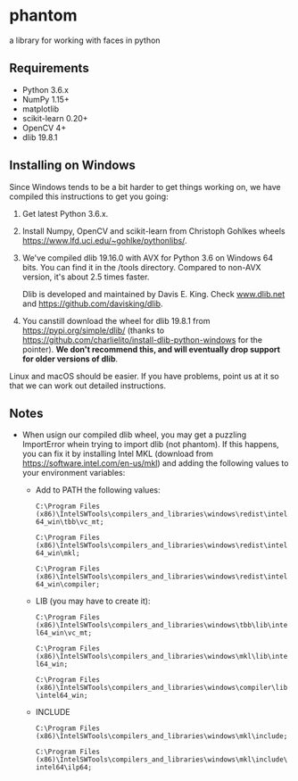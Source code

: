 # phantom
a library for working with faces in python

## Requirements
* Python 3.6.x
* NumPy 1.15+
* matplotlib
* scikit-learn 0.20+
* OpenCV 4+
* dlib 19.8.1

## Installing on Windows
Since Windows tends to be a bit harder to get things working on, we have
compiled this instructions to get you going:

1. Get latest Python 3.6.x.
2. Install Numpy, OpenCV and scikit-learn from Christoph Gohlkes wheels 
https://www.lfd.uci.edu/~gohlke/pythonlibs/.
3. We've compiled dlib 19.16.0 with AVX for Python 3.6 on Windows 64 bits. You
   can find it in the /tools directory. Compared to non-AVX version, it's about
   2.5 times faster.

    Dlib is developed and maintained by Davis E. King. Check www.dlib.net and
    https://github.com/davisking/dlib.

4. You canstill download the wheel for dlib 19.8.1 from
   https://pypi.org/simple/dlib/ (thanks to 
   https://github.com/charlielito/install-dlib-python-windows for the pointer).
   __We don't recommend this, and will eventually drop support for older
   versions of dlib__.

Linux and macOS should be easier. If you have problems, point us at it so that
we can work out detailed instructions.

## Notes
* When usign our compiled dlib wheel, you may get a puzzling ImportError whein
  trying to import dlib (not phantom). If this happens, you can fix it by
  installing Intel MKL (download from https://software.intel.com/en-us/mkl) and
  adding the following values to your environment variables:
  
  * Add to PATH the following values:

    `C:\Program Files (x86)\IntelSWTools\compilers_and_libraries\windows\redist\intel64_win\tbb\vc_mt;`

    `C:\Program Files (x86)\IntelSWTools\compilers_and_libraries\windows\redist\intel64_win\mkl;`

    `C:\Program Files (x86)\IntelSWTools\compilers_and_libraries\windows\redist\intel64_win\compiler;`

  * LIB (you may have to create it):

    `C:\Program Files (x86)\IntelSWTools\compilers_and_libraries\windows\tbb\lib\intel64_win\vc_mt;`

    `C:\Program Files (x86)\IntelSWTools\compilers_and_libraries\windows\mkl\lib\intel64_win;`

    `C:\Program Files (x86)\IntelSWTools\compilers_and_libraries\windows\compiler\lib\intel64_win;`

  * INCLUDE
    
    `C:\Program Files (x86)\IntelSWTools\compilers_and_libraries\windows\mkl\include;`

    `C:\Program Files (x86)\IntelSWTools\compilers_and_libraries\windows\mkl\include\intel64\ilp64;`
